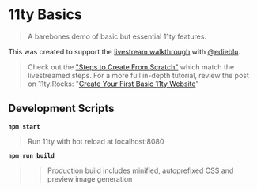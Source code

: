 # 11ty Basics

> A barebones demo of basic but essential 11ty features.

This was created to support the [livestream walkthrough](https://www.youtube.com/watch?v=2By887u7b0A) with [@edieblu](https://www.twitch.tv/edieblu).

> Check out the ["Steps to Create From Scratch"](https://github.com/5t3ph/11ty-basics/blob/master/StepsToCreate.md) which match the livestreamed steps. For a more full in-depth tutorial, review the post on 11ty.Rocks: "[Create Your First Basic 11ty Website](https://11ty.rocks/posts/create-your-first-basic-11ty-website/)"

## Development Scripts

**`npm start`**

> Run 11ty with hot reload at localhost:8080

**`npm run build`**

> > Production build includes minified, autoprefixed CSS and preview image generation

